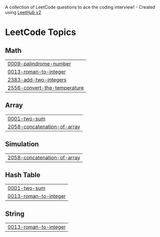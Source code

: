 A collection of LeetCode questions to ace the coding interview! - Created using [LeetHub v2](https://github.com/arunbhardwaj/LeetHub-2.0)
<!---LeetCode Topics Start-->
# LeetCode Topics
## Math
|  |
| ------- |
| [0009-palindrome-number](https://github.com/Kavumkalakhil/leetcode/tree/master/0009-palindrome-number) |
| [0013-roman-to-integer](https://github.com/Kavumkalakhil/leetcode/tree/master/0013-roman-to-integer) |
| [2383-add-two-integers](https://github.com/Kavumkalakhil/leetcode/tree/master/2383-add-two-integers) |
| [2556-convert-the-temperature](https://github.com/Kavumkalakhil/leetcode/tree/master/2556-convert-the-temperature) |
## Array
|  |
| ------- |
| [0001-two-sum](https://github.com/Kavumkalakhil/leetcode/tree/master/0001-two-sum) |
| [2058-concatenation-of-array](https://github.com/Kavumkalakhil/leetcode/tree/master/2058-concatenation-of-array) |
## Simulation
|  |
| ------- |
| [2058-concatenation-of-array](https://github.com/Kavumkalakhil/leetcode/tree/master/2058-concatenation-of-array) |
## Hash Table
|  |
| ------- |
| [0001-two-sum](https://github.com/Kavumkalakhil/leetcode/tree/master/0001-two-sum) |
| [0013-roman-to-integer](https://github.com/Kavumkalakhil/leetcode/tree/master/0013-roman-to-integer) |
## String
|  |
| ------- |
| [0013-roman-to-integer](https://github.com/Kavumkalakhil/leetcode/tree/master/0013-roman-to-integer) |
<!---LeetCode Topics End-->